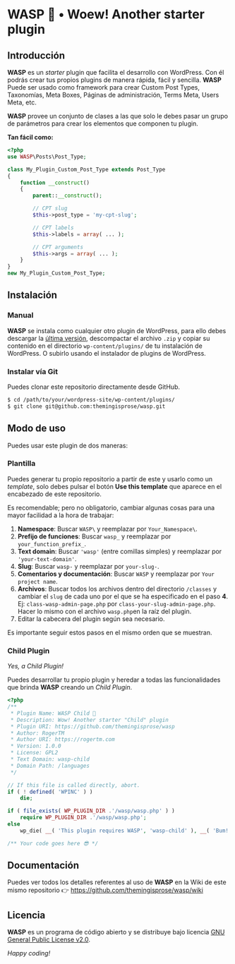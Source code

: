 # WASP 🐝 &bull; Woew! Another starter plugin

## Introducción

**WASP** es un _starter_ plugin que facilita el desarrollo con WordPress. Con él podrás crear tus propios plugins de manera rápida, fácil y sencilla. **WASP** Puede ser usado como framework para crear Custom Post Types, Taxonomías, Meta Boxes, Páginas de administración, Terms Meta, Users Meta, etc.

**WASP** provee un conjunto de clases a las que solo le debes pasar un grupo de parámetros para crear los elementos que componen tu plugin. 

**Tan fácil como:**

```php
<?php
use WASP\Posts\Post_Type;

class My_Plugin_Custom_Post_Type extends Post_Type
{
	function __construct()
	{
		parent::__construct();

		// CPT slug
		$this->post_type = 'my-cpt-slug';

		// CPT labels
		$this->labels = array( ... );

		// CPT arguments
		$this->args = array( ... );
	}
}
new My_Plugin_Custom_Post_Type;
```

## Instalación

### Manual

**WASP** se instala como cualquier otro plugin de WordPress, para ello debes descargar la [última versión](https://github.com/themingisprose/wasp/archive/refs/heads/main.zip), descompactar el archivo `.zip` y copiar su contenido en el directorio `wp-content/plugins/` de tu instalación de WordPress. O subirlo usando el instalador de plugins de WordPress.

### Instalar vía Git

Puedes clonar este repositorio directamente desde GitHub.

```bash 
$ cd /path/to/your/wordpress-site/wp-content/plugins/
$ git clone git@github.com:themingisprose/wasp.git
```

## Modo de uso

Puedes usar este plugin de dos maneras:

### Plantilla

Puedes generar tu propio repositorio a partir de este y usarlo como un _template_, solo debes pulsar el botón **Use this template** que aparece en el encabezado de este repositorio.

Es recomendable; pero no obligatorio, cambiar algunas cosas para una mayor facilidad a la hora de trabajar:

1. **Namespace**: Buscar `WASP\` y reemplazar por `Your_Namespace\`.
2. **Prefijo de funciones**: Buscar `wasp_` y reemplazar por `your_function_prefix_`.
3. **Text domain**: Buscar `'wasp'` (entre comillas simples) y reemplazar por `'your-text-domain'`.
4. **Slug**: Buscar `wasp-` y reemplazar por `your-slug-`.
5. **Comentarios y documentación**: Buscar `WASP` y reemplazar por `Your project name`.
6. **Archivos**: Buscar todos los archivos dentro del directorio `/classes` y cambiar el `slug` de cada uno por el que se ha especificado en el paso **4**. Ej: `class-wasp-admin-page.php` por `class-your-slug-admin-page.php`. Hacer lo mismo con el archivo `wasp.php`en la raíz del plugin.
7. Editar la cabecera del plugin según sea necesario.

Es importante seguir estos pasos en el mismo orden que se muestran.

### Child Plugin

_Yes, a Child Plugin!_

Puedes desarrollar tu propio plugin y heredar a todas las funcionalidades que brinda **WASP** creando un _Child Plugin_.

```php
<?php
/**
 * Plugin Name: WASP Child 🐝
 * Description: Wow! Another starter "Child" plugin
 * Plugin URI: https://github.com/themingisprose/wasp
 * Author: RogerTM
 * Author URI: https://rogertm.com
 * Version: 1.0.0
 * License: GPL2
 * Text Domain: wasp-child
 * Domain Path: /languages
 */

// If this file is called directly, abort.
if ( ! defined( 'WPINC' ) )
    die;

if ( file_exists( WP_PLUGIN_DIR .'/wasp/wasp.php' ) )
	require WP_PLUGIN_DIR .'/wasp/wasp.php';
else
	wp_die( __( 'This plugin requires WASP', 'wasp-child' ), __( 'Bum! 💣', 'wasp-child' ) );

/** Your code goes here 😎 */
```

## Documentación

Puedes ver todos los detalles referentes al uso de **WASP** en la Wiki de este mismo repositorio 👉 https://github.com/themingisprose/wasp/wiki

## Licencia

**WASP** es un programa de código abierto y se distribuye bajo licencia [GNU General Public License v2.0](https://github.com/themingisprose/wasp/blob/main/LICENSE).

_Happy coding!_
